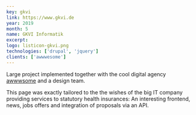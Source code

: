 ```yaml
---
key: gkvi
link: https://www.gkvi.de
year: 2019
month: 5
name: GKVI Informatik
excerpt:
logo: listicon-gkvi.png
technologies: ['drupal', 'jquery']
clients: ['awwwesome']
---
```


Large project implemented together with the cool digital agency <a href="https://www.awwwesome.agency/" target="_blank" rel="noopener noreferrer">awwwsome</a> and a design team.

This page was exactly tailored to the the wishes of the big IT company providing services to statutory health insurances: An interesting frontend, news, jobs offers and integration of proposals via an API.

